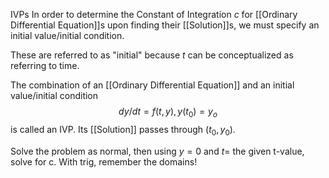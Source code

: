 IVPs
In order to determine the Constant of Integration $c$ for [[Ordinary Differential Equation]]s upon finding their [[Solution]]s, we must specify an initial value/initial condition.

These are referred to as "initial" because $t$ can be conceptualized as referring to time.

The combination of an [[Ordinary Differential Equation]] and an initial value/initial condition $$dy/dt = f(t,y), y(t_0)=y_o$$
is called an IVP.
Its [[Solution]] passes through $(t_0,y_0)$.

Solve the problem as normal, then using $y=0$ and $t=$ the given t-value, solve for c.
With trig, remember the domains!
